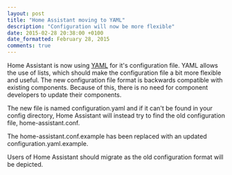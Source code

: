 ```yaml
---
layout: post
title: "Home Assistant moving to YAML"
description: "Configuration will now be more flexible"
date: 2015-02-28 20:38:00 +0100
date_formatted: February 28, 2015
comments: true
---
```


Home Assistant is now using [YAML](http://yaml.org/) for it's configuration file. 
YAML allows the use of lists, which should make the configuration file a bit more flexible and useful. The new configuration file format is backwards compatible with existing components. Because of this, there is no need for component developers to update their components. 

The new file is named configuration.yaml and if it can't be found in your config directory, Home Assistant will instead try to find the old configuration file, home-assistant.conf.

The home-assistant.conf.example has been replaced with an updated configuration.yaml.example.

Users of Home Assistant should migrate as the old configuration format will be depicted.
